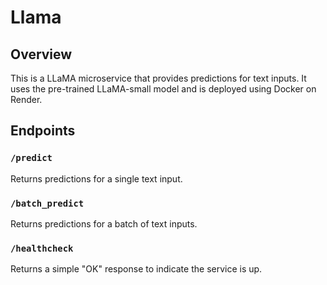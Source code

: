 # Llama

## Overview
This is a LLaMA microservice that provides predictions for text inputs. It uses the pre-trained LLaMA-small model and is deployed using Docker on Render.

## Endpoints

### `/predict`
Returns predictions for a single text input.

### `/batch_predict`
Returns predictions for a batch of text inputs.

### `/healthcheck`
Returns a simple "OK" response to indicate the service is up.
